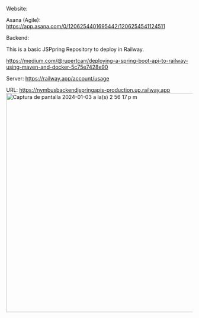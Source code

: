 Website:

Asana (Agile):
https://app.asana.com/0/1206254401695442/1206254541124511


Backend:

This is a basic JSPpring Repository to deploy in Railway.

https://medium.com/@rupertcarr/deploying-a-spring-boot-api-to-railway-using-maven-and-docker-5c75e7428e90


Server:
https://railway.app/account/usage

URL:
https://nymbusbackendjspringapis-production.up.railway.app
<img width="592" alt="Captura de pantalla 2024-01-03 a la(s) 2 56 17 p m" src="https://github.com/FivelRangel/NymbusBackendJSpringAPIs/assets/154839566/5498ed74-5d83-4650-9b59-125990b71e82">
